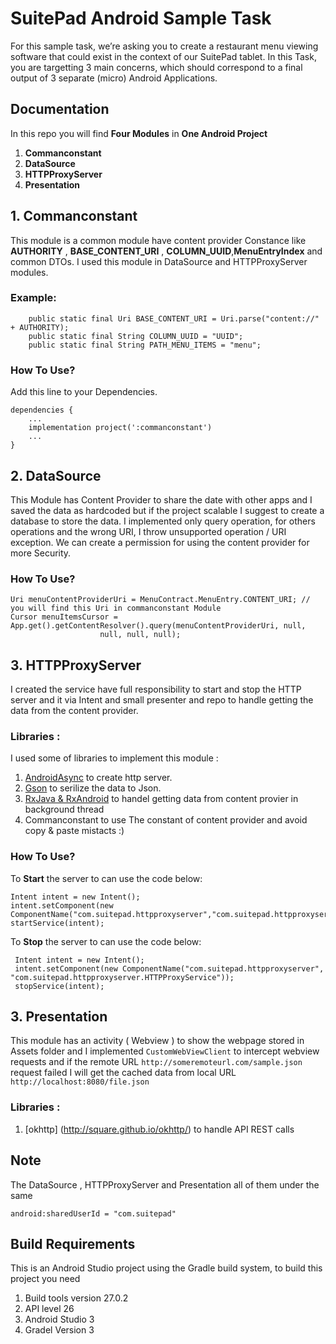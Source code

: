 # SuitePad Android Sample Task

For this sample task, we’re asking you to create a restaurant menu viewing software that could exist in the context of our SuitePad tablet.  In this Task, you are targetting 3 main concerns, which should correspond to a final output of 3 separate (micro) Android Applications.

## Documentation
In this repo you will find **Four Modules** in **One Android Project**

1. **Commanconstant** 
2. **DataSource**
3. **HTTPProxyServer**
4. **Presentation**


## 1. Commanconstant 

This module is a common module have content provider Constance like __AUTHORITY__ , __BASE\_CONTENT\_URI__ , __COLUMN\_UUID__,__MenuEntryIndex__ and common DTOs.
I used this module in DataSource and HTTPProxyServer modules.



### Example:
			 
		public static final Uri BASE_CONTENT_URI = Uri.parse("content://" + AUTHORITY);
		public static final String COLUMN_UUID = "UUID";
		public static final String PATH_MENU_ITEMS = "menu";

### How To Use?
Add this line to your Dependencies.

	dependencies {
		...
	    implementation project(':commanconstant')
	    ...
	}


## 2. DataSource 
This Module has Content Provider to share the date with other apps and I saved the data as hardcoded but if the project scalable I suggest to create a database to store the data. I implemented only query operation, for others operations and the wrong URI, I throw unsupported operation / URI  exception. We can create a permission for using the content provider for more Security. 


### How To Use?

	Uri menuContentProviderUri = MenuContract.MenuEntry.CONTENT_URI; // you will find this Uri in commanconstant Module
	Cursor menuItemsCursor = App.get().getContentResolver().query(menuContentProviderUri, null,
                        null, null, null);



## 3. HTTPProxyServer 

I created the service have full responsibility to start and stop the HTTP server and it via Intent and small presenter and repo to handle getting the data from the content provider.


### Libraries : 
I used some of libraries to implement this module :

1. [AndroidAsync](https://github.com/koush/AndroidAsync) to create http server. 
2. [Gson](https://github.com/google/gson) to serilize the data to Json.
3. [RxJava & RxAndroid](https://github.com/ReactiveX/RxAndroid) to handel getting data from content provier in background thread 
4. Commanconstant to use The constant of content provider and avoid copy & paste mistacts :)
 

### How To Use?

To **Start** the server to can use the code below:

	Intent intent = new Intent();
	intent.setComponent(new ComponentName("com.suitepad.httpproxyserver","com.suitepad.httpproxyserver.HTTPProxyService"));
    startService(intent);
    

To **Stop** the server to can use the code below:
	
	 Intent intent = new Intent();
	 intent.setComponent(new ComponentName("com.suitepad.httpproxyserver", "com.suitepad.httpproxyserver.HTTPProxyService"));
     stopService(intent);


## 3. Presentation 
This module has an activity ( Webview ) to show the webpage stored in Assets folder and I implemented `CustomWebViewClient` to intercept webview requests  and if the remote URL `http://someremoteurl.com/sample.json` request failed I will get the cached data from local URL `http://localhost:8080/file.json` 

### Libraries : 

1. [okhttp] (http://square.github.io/okhttp/) to handle API REST calls

## Note
The DataSource , HTTPProxyServer and Presentation all of them under the same

	android:sharedUserId = "com.suitepad"


## Build Requirements

This is an Android Studio project using the Gradle build system, to build this project you need

1. Build tools version 27.0.2
2. API level 26
3. Android Studio 3 
4. Gradel Version 3

